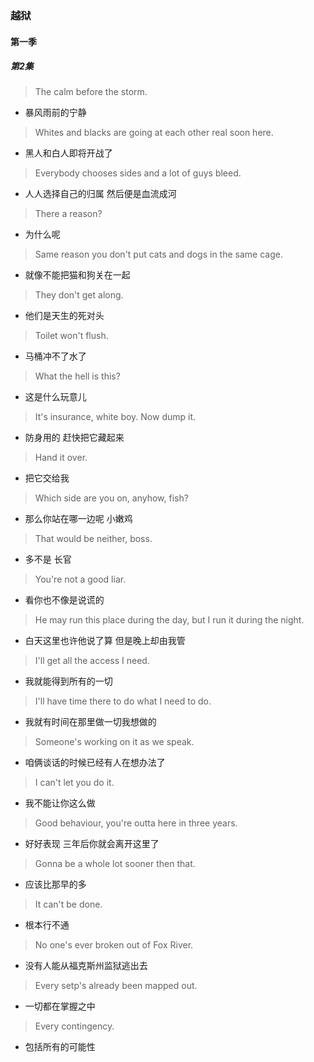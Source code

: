 ### 越狱

#### 第一季

##### 第2集

> The calm before the storm.
- 暴风雨前的宁静

> Whites and blacks are going at each other real soon here.
- 黑人和白人即将开战了

> Everybody chooses sides and a lot of guys bleed.
- 人人选择自己的归属 然后便是血流成河

> There a reason?
- 为什么呢

> Same reason you don't put cats and dogs in the same cage.
- 就像不能把猫和狗关在一起

> They don't get along.
- 他们是天生的死对头

> Toilet won't flush.
- 马桶冲不了水了

> What the hell is this?
- 这是什么玩意儿

> It's insurance, white boy. Now dump it.
- 防身用的 赶快把它藏起来

> Hand it over.
- 把它交给我

> Which side are you on, anyhow, fish?
- 那么你站在哪一边呢 小嫩鸡

> That would be neither, boss.
- 多不是 长官

> You're not a good liar.
- 看你也不像是说谎的

> He may run this place during the day, but I run it during the night.
- 白天这里也许他说了算 但是晚上却由我管

> I'll get all the access I need.
- 我就能得到所有的一切

> I'll have time there to do what I need to do.
- 我就有时间在那里做一切我想做的

> Someone's working on it as we speak.
- 咱俩谈话的时候已经有人在想办法了

> I can't let you do it.
- 我不能让你这么做

> Good behaviour, you're outta here in three years.
- 好好表现 三年后你就会离开这里了

> Gonna be a whole lot sooner then that.
- 应该比那早的多

> It can't be done.
- 根本行不通

> No one's ever broken out of Fox River.
- 没有人能从福克斯州监狱逃出去

> Every setp's already been mapped out.
- 一切都在掌握之中

> Every contingency.
- 包括所有的可能性

